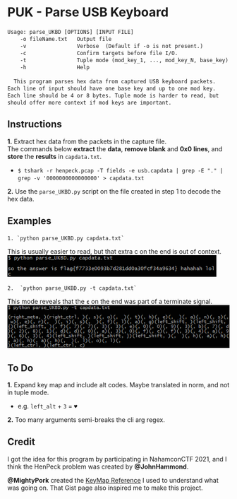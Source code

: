 # PUK - Parse USB Keyboard

```
Usage: parse_UKBD [OPTIONS] [INPUT FILE]
    -o fileName.txt   Output file
    -v                Verbose  (Default if -o is not present.)
    -c                Confirm targets before file I/O.
    -t                Tuple mode (mod_key_1, ..., mod_key_N, base_key)
    -h                Help
    
  This program parses hex data from captured USB keyboard packets. Each line of input should have one base key and up to one mod key. Each line should be 4 or 8 bytes. Tuple mode is harder to read, but should offer more context if mod keys are important.
```

## Instructions
**1.** Extract hex data from the packets in the capture file.  
   The commands below **extract** the **data**, **remove** **blank** and **0x0** **lines**, and **store** the **results** in `capdata.txt`.
   - `$ tshark -r henpeck.pcap -T fields -e usb.capdata | grep -E "." | grep -v '0000000000000000' > capdata.txt`

**2.** Use the `parse_UKBD.py` script on the file created in step 1 to decode the hex data.

## Examples
    1. `python parse_UKBD.py capdata.txt`
This is usually easier to read, but that extra c on the end is out of context.  
![normal run](github/sc1.png)  

    2.  `python parse_UKBD.py -t capdata.txt`
This mode reveals that the **`c`** on the end was part of a terminate signal.
![tuple run](github/sc2.png)

## To Do
**1.** Expand key map and include alt codes. Maybe translated in norm, and not in tuple mode.
   - e.g. `left_alt` + `3` = `♥`

**2.** Too many arguments semi-breaks the cli arg regex.

## Credit
I got the idea for this program by participating in NahamconCTF 2021, and I think the HenPeck problem was created by **@JohnHammond**.

**@MightyPork** created the [KeyMap Reference](https://gist.github.com/MightyPork/6da26e382a7ad91b5496ee55fdc73db2) I used to understand what was going on. That Gist page also inspired me to make this project.